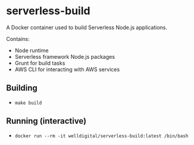 # serverless-build

A Docker container used to build Serverless Node.js applications.

Contains:

* Node runtime
* Serverless framework Node.js packages
* Grunt for build tasks
* AWS CLI for interacting with AWS services

## Building

* `make build`

## Running (interactive)

* `docker run --rm -it welldigital/serverless-build:latest /bin/bash`
